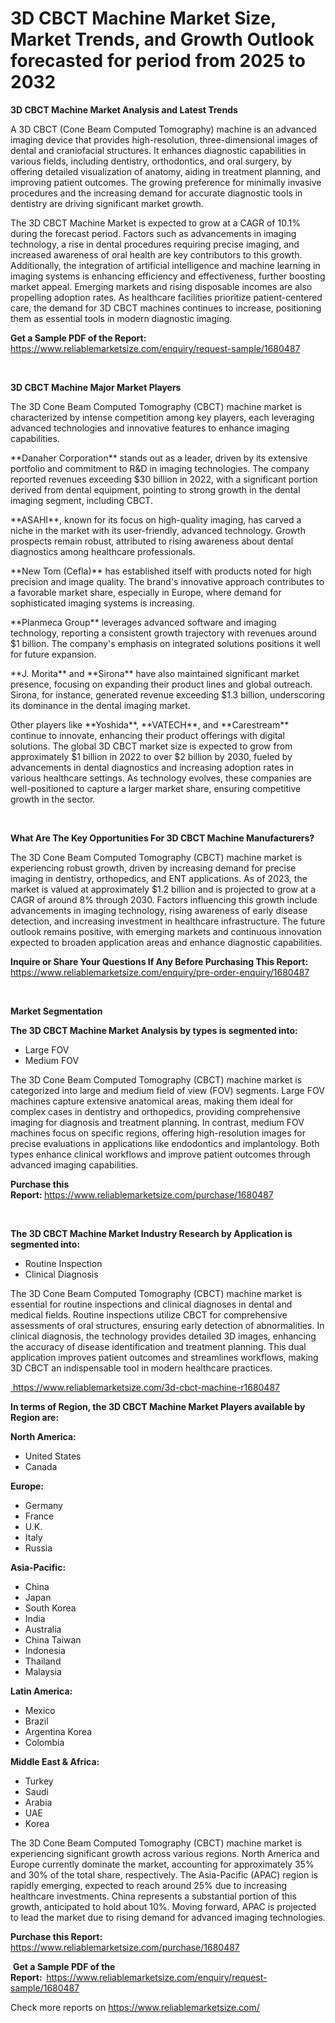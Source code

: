 <p><h1>3D CBCT Machine Market Size, Market Trends, and Growth Outlook forecasted for period from 2025 to 2032</h1></p><p><strong>3D CBCT Machine Market Analysis and Latest Trends</strong></p>
<p><p>A 3D CBCT (Cone Beam Computed Tomography) machine is an advanced imaging device that provides high-resolution, three-dimensional images of dental and craniofacial structures. It enhances diagnostic capabilities in various fields, including dentistry, orthodontics, and oral surgery, by offering detailed visualization of anatomy, aiding in treatment planning, and improving patient outcomes. The growing preference for minimally invasive procedures and the increasing demand for accurate diagnostic tools in dentistry are driving significant market growth.</p><p>The 3D CBCT Machine Market is expected to grow at a CAGR of 10.1% during the forecast period. Factors such as advancements in imaging technology, a rise in dental procedures requiring precise imaging, and increased awareness of oral health are key contributors to this growth. Additionally, the integration of artificial intelligence and machine learning in imaging systems is enhancing efficiency and effectiveness, further boosting market appeal. Emerging markets and rising disposable incomes are also propelling adoption rates. As healthcare facilities prioritize patient-centered care, the demand for 3D CBCT machines continues to increase, positioning them as essential tools in modern diagnostic imaging.</p></p>
<p><strong>Get a Sample PDF of the Report:&nbsp;</strong> <a href="https://www.reliablemarketsize.com/enquiry/request-sample/1680487?utm_campaign=2731&utm_medium=2&utm_source=Github&utm_content=ia&utm_term=24032025&utm_id=3d-cbct-machine">https://www.reliablemarketsize.com/enquiry/request-sample/1680487</a></p>
<p>&nbsp;</p>
<p><strong>3D CBCT Machine Major Market Players</strong></p>
<p><p>The 3D Cone Beam Computed Tomography (CBCT) machine market is characterized by intense competition among key players, each leveraging advanced technologies and innovative features to enhance imaging capabilities.</p><p>**Danaher Corporation** stands out as a leader, driven by its extensive portfolio and commitment to R&D in imaging technologies. The company reported revenues exceeding $30 billion in 2022, with a significant portion derived from dental equipment, pointing to strong growth in the dental imaging segment, including CBCT.</p><p>**ASAHI**, known for its focus on high-quality imaging, has carved a niche in the market with its user-friendly, advanced technology. Growth prospects remain robust, attributed to rising awareness about dental diagnostics among healthcare professionals.</p><p>**New Tom (Cefla)** has established itself with products noted for high precision and image quality. The brand's innovative approach contributes to a favorable market share, especially in Europe, where demand for sophisticated imaging systems is increasing.</p><p>**Planmeca Group** leverages advanced software and imaging technology, reporting a consistent growth trajectory with revenues around $1 billion. The company's emphasis on integrated solutions positions it well for future expansion.</p><p>**J. Morita** and **Sirona** have also maintained significant market presence, focusing on expanding their product lines and global outreach. Sirona, for instance, generated revenue exceeding $1.3 billion, underscoring its dominance in the dental imaging market.</p><p>Other players like **Yoshida**, **VATECH**, and **Carestream** continue to innovate, enhancing their product offerings with digital solutions. The global 3D CBCT market size is expected to grow from approximately $1 billion in 2022 to over $2 billion by 2030, fueled by advancements in dental diagnostics and increasing adoption rates in various healthcare settings. As technology evolves, these companies are well-positioned to capture a larger market share, ensuring competitive growth in the sector.</p></p>
<p>&nbsp;</p>
<p><strong>What Are The Key Opportunities For 3D CBCT Machine Manufacturers?</strong></p>
<p><p>The 3D Cone Beam Computed Tomography (CBCT) machine market is experiencing robust growth, driven by increasing demand for precise imaging in dentistry, orthopedics, and ENT applications. As of 2023, the market is valued at approximately $1.2 billion and is projected to grow at a CAGR of around 8% through 2030. Factors influencing this growth include advancements in imaging technology, rising awareness of early disease detection, and increasing investment in healthcare infrastructure. The future outlook remains positive, with emerging markets and continuous innovation expected to broaden application areas and enhance diagnostic capabilities.</p></p>
<p><strong>Inquire or Share Your Questions If Any Before Purchasing This Report:</strong> <a href="https://www.reliablemarketsize.com/enquiry/pre-order-enquiry/1680487?utm_campaign=2731&utm_medium=2&utm_source=Github&utm_content=ia&utm_term=24032025&utm_id=3d-cbct-machine">https://www.reliablemarketsize.com/enquiry/pre-order-enquiry/1680487</a></p>
<p>&nbsp;</p>
<p><strong>Market Segmentation</strong></p>
<p><strong>The 3D CBCT Machine Market Analysis by types is segmented into:</strong></p>
<p><ul><li>Large FOV</li><li>Medium FOV</li></ul></p>
<p><p>The 3D Cone Beam Computed Tomography (CBCT) machine market is categorized into large and medium field of view (FOV) segments. Large FOV machines capture extensive anatomical areas, making them ideal for complex cases in dentistry and orthopedics, providing comprehensive imaging for diagnosis and treatment planning. In contrast, medium FOV machines focus on specific regions, offering high-resolution images for precise evaluations in applications like endodontics and implantology. Both types enhance clinical workflows and improve patient outcomes through advanced imaging capabilities.</p></p>
<p><strong>Purchase this Report:&nbsp;</strong><a href="https://www.reliablemarketsize.com/purchase/1680487?utm_campaign=2731&utm_medium=2&utm_source=Github&utm_content=ia&utm_term=24032025&utm_id=3d-cbct-machine">https://www.reliablemarketsize.com/purchase/1680487</a></p>
<p>&nbsp;</p>
<p><strong>The 3D CBCT Machine Market Industry Research by Application is segmented into:</strong></p>
<p><ul><li>Routine Inspection</li><li>Clinical Diagnosis</li></ul></p>
<p><p>The 3D Cone Beam Computed Tomography (CBCT) machine market is essential for routine inspections and clinical diagnoses in dental and medical fields. Routine inspections utilize CBCT for comprehensive assessments of oral structures, ensuring early detection of abnormalities. In clinical diagnosis, the technology provides detailed 3D images, enhancing the accuracy of disease identification and treatment planning. This dual application improves patient outcomes and streamlines workflows, making 3D CBCT an indispensable tool in modern healthcare practices.</p></p>
<p><a href="https://www.reliablemarketsize.com/3d-cbct-machine-r1680487?utm_campaign=2731&utm_medium=2&utm_source=Github&utm_content=ia&utm_term=24032025&utm_id=3d-cbct-machine">&nbsp;https://www.reliablemarketsize.com/3d-cbct-machine-r1680487</a></p>
<p><strong>In terms of Region, the 3D CBCT Machine Market Players available by Region are:</strong></p>
<p>
    <p> <strong> North America: </strong>
        <ul>
            <li>United States</li>
            <li>Canada</li>
        </ul>
        </p> 
    <p> <strong> Europe: </strong>
        <ul>
            <li>Germany</li>
            <li>France</li>
            <li>U.K.</li>
            <li>Italy</li>
            <li>Russia</li>
        </ul>
        </p> 
    <p> <strong> Asia-Pacific: </strong>
        <ul>
            <li>China</li>
            <li>Japan</li>
            <li>South Korea</li>
            <li>India</li>
            <li>Australia</li>
            <li>China Taiwan</li>
            <li>Indonesia</li>
            <li>Thailand</li>
            <li>Malaysia</li>
        </ul>
        </p> 
    <p> <strong> Latin America: </strong>
        <ul>
            <li>Mexico</li>
            <li>Brazil</li>
            <li>Argentina Korea</li>
            <li>Colombia</li>
        </ul>
        </p> 
    <p> <strong> Middle East & Africa: </strong>
        <ul>
            <li>Turkey</li>
            <li>Saudi</li>
            <li>Arabia</li>
            <li>UAE</li>
            <li>Korea</li>
        </ul>
    </p>
    </p>
<p><p>The 3D Cone Beam Computed Tomography (CBCT) machine market is experiencing significant growth across various regions. North America and Europe currently dominate the market, accounting for approximately 35% and 30% of the total share, respectively. The Asia-Pacific (APAC) region is rapidly emerging, expected to reach around 25% due to increasing healthcare investments. China represents a substantial portion of this growth, anticipated to hold about 10%. Moving forward, APAC is projected to lead the market due to rising demand for advanced imaging technologies.</p></p>
<p><strong>Purchase this Report: </strong><a href="https://www.reliablemarketsize.com/purchase/1680487?utm_campaign=2731&utm_medium=2&utm_source=Github&utm_content=ia&utm_term=24032025&utm_id=3d-cbct-machine">https://www.reliablemarketsize.com/purchase/1680487</a></p>
<p>&nbsp;<strong>Get a Sample PDF of the Report:&nbsp;&nbsp;</strong><a href="https://www.reliablemarketsize.com/enquiry/request-sample/1680487?utm_campaign=2731&utm_medium=2&utm_source=Github&utm_content=ia&utm_term=24032025&utm_id=3d-cbct-machine">https://www.reliablemarketsize.com/enquiry/request-sample/1680487</a></p>
<p><strong></strong></p>
<p>Check more reports on <a href="https://www.reliablemarketsize.com/?utm_campaign=2731&utm_medium=2&utm_source=Github&utm_content=ia&utm_term=24032025&utm_id=3d-cbct-machine">https://www.reliablemarketsize.com/</a></p>